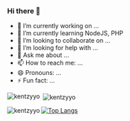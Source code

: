 ### Hi there 👋

- 🔭 I’m currently working on ...
- 🌱 I’m currently learning NodeJS, PHP
- 👯 I’m looking to collaborate on ...
- 🤔 I’m looking for help with ...
- 💬 Ask me about ...
- 📫 How to reach me: ...
- 😄 Pronouns: ...
- ⚡ Fun fact: ...

<p><img align="left" src="https://github-readme-stats.vercel.app/api/top-langs?username=kentzyyo&show_icons=true&locale=en&layout=compact" alt="kentzyyo" /></p>

<p>&nbsp;<img align="center" src="https://github-readme-stats.vercel.app/api?username=kentzyyo&show_icons=true&hide=contribs,prs&cache_seconds=86400&theme=gotham" alt="kentzyyo" /></p>

<p><img align="left" src="https://github-readme-streak-stats.herokuapp.com/?user=kentzyyo&" alt="kentzyyo" /></p>

[![Top Langs](https://github-readme-stats.vercel.app/api/top-langs/?username=kentzyyo&layout=donut)](https://github.com/kentzyyo/github-readme-stats)
